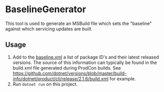 BaselineGenerator
=================

This tool is used to generate an MSBuild file which sets the "baseline" against which servicing updates are built.

## Usage

1. Add to the [baseline.xml](./baseline.xml) a list of package ID's and their latest released versions. The source of this information can typically
  be found in the build.xml file generated during ProdCon builds. See https://github.com/dotnet/versions/blob/master/build-info/dotnet/product/cli/release/2.1.6/build.xml for example.
2. Run `dotnet run` on this project.
